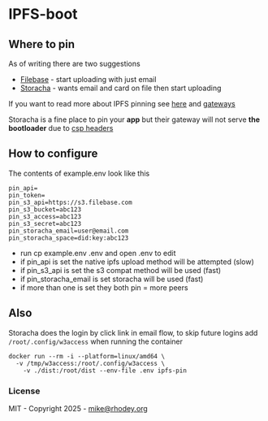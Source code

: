 # IPFS-boot
## Where to pin
As of writing there are two suggestions
+ [Filebase](https://console.filebase.com/signup?ref=210b7456eadf) - start uploading with just email
+ [Storacha](http://storacha.network/referred?refcode=Pg7g8WLjwLKGJNgm) - wants email and card on file then start uploading

If you want to read more about IPFS pinning see [here](https://docs.ipfs.tech/how-to/work-with-pinning-services/) and [gateways](https://ipfs.github.io/public-gateway-checker/)

Storacha is a fine place to pin your __app__ but their gateway will not serve __the bootloader__ due to [csp headers](https://blog.web3.storage/posts/badbits-and-goodbits-csp-in-w3link)

## How to configure
The contents of example.env look like this
```
pin_api=
pin_token=
pin_s3_api=https://s3.filebase.com
pin_s3_bucket=abc123
pin_s3_access=abc123
pin_s3_secret=abc123
pin_storacha_email=user@email.com
pin_storacha_space=did:key:abc123
```

+ run cp example.env .env and open .env to edit
+ if pin_api is set the native ipfs upload method will be attempted (slow)
+ if pin_s3_api is set the s3 compat method will be used (fast)
+ if pin_storacha_email is set storacha will be used (fast)
+ if more than one is set they both pin = more peers

## Also
Storacha does the login by click link in email flow, to skip future logins add `/root/.config/w3access` when running the container
```
docker run --rm -i --platform=linux/amd64 \
  -v /tmp/w3access:/root/.config/w3access \
    -v ./dist:/root/dist --env-file .env ipfs-pin
```

### License
MIT - Copyright 2025 - mike@rhodey.org
